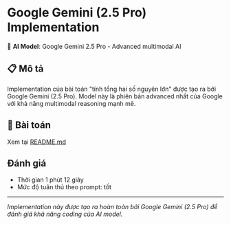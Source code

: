 # Google Gemini (2.5 Pro) Implementation

🤖 **AI Model**: Google Gemini 2.5 Pro - Advanced multimodal AI

## 📋 Mô tả

Implementation của bài toán "tính tổng hai số nguyên lớn" được tạo ra bởi Google Gemini (2.5 Pro). Model này là phiên bản advanced nhất của Google với khả năng multimodal reasoning mạnh mẽ.

## 🎯 Bài toán

Xem tại [README.md](../../README.md)

## Đánh giá

- Thời gian 1 phút 12 giây
- Mức độ tuân thủ theo prompt: tốt

---

_Implementation này được tạo ra hoàn toàn bởi Google Gemini (2.5 Pro) để đánh giá khả năng coding của AI model._
